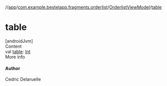 //[app](../../index.md)/[com.example.bestelapp.fragments.orderlist](../index.md)/[OrderlistViewModel](index.md)/[table](table.md)



# table  
[androidJvm]  
Content  
val [table](table.md): [Int](https://kotlinlang.org/api/latest/jvm/stdlib/kotlin/-int/index.html)  
More info  


#### Author  


Cedric Delaruelle

  



